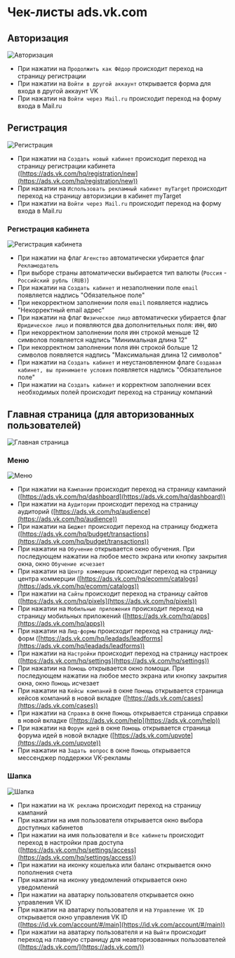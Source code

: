 # Чек-листы ads.vk.com

## Авторизация

![Авторизация](src/auth.png)

- При нажатии на `Продолжить как Фёдор` происходит переход на страницу регистрации
- При нажатии на `Войти в другой аккаунт` открывается форма для входа в другой аккаунт VK
- При нажатии на `Войти через Mail.ru` происходит переход на форму входа в Mail.ru

## Регистрация

![Регистрация](src/registration.png)

- При нажатии на `Создать новый кабинет` происходит переход на страницу регистрации кабинета ([https://ads.vk.com/hq/registration/new](https://ads.vk.com/hq/registration/new))
- При нажатии на `Использовать рекламный кабинет myTarget` происходит переход на страницу авторизиции в кабинет myTarget 
- При нажатии на `Войти через Mail.ru` происходит переход на форму входа в Mail.ru

### Регистрация кабинета

![Регистрация кабинета](src/registration_office.png)

- При нажатии на флаг `Агенство` автоматически убирается флаг `Рекламодатель`
- При выборе страны автоматически выбирается тип валюты (`Россия` - `Российский рубль (RUB)`)
- При нажатии на `Создать кабинет` и незаполнении поле `email` появляется надпись "Обязательное поле"
- При некорректном заполнении поля `email` появляется надпись "Некорректный email адрес"
- При нажатии на флаг `Физическое лицо` автоматически убирается флаг `Юридическое лицо` и появляются два дополнительных поля: `ИНН`, `ФИО`
- При некорректном заполнении поля `ИНН` строкой меньше 12 символов появляется надпись "Минимальная длина 12"
- При некорректном заполнении поля `ИНН` строкой больше 12 символов появляется надпись "Максимальная длина 12 символов"
- При нажатии на `Создать кабинет` и неустановленном флаге `Создавая кабинет, вы принимаете условия` появляется надпись "Обязательное поле"
- При нажатии на `Создать кабинет` и корректном заполнении всех необходимых полей происходит переход на страницу компаний

## Главная страница (для авторизованных пользователей)

![Главная страница](src/main.png)

### Меню

![Меню](src/menu.png)

- При нажатии на `Кампании` происходит переход на страницу кампаний ([https://ads.vk.com/hq/dashboard](https://ads.vk.com/hq/dashboard))
- При нажатии на `Аудитории` происходит переход на страницу аудиторий ([https://ads.vk.com/hq/audience](https://ads.vk.com/hq/audience))
- При нажатии на `Бюджет` происходит переход на страницу бюджета ([https://ads.vk.com/hq/budget/transactions](https://ads.vk.com/hq/budget/transactions))
- При нажатии на `Обучение` открывается окно обучения. При последующем нажатии на любое место экрана или кнопку закрытия окна, окно `Обучение исчезает`
- При нажатии на `Центр коммерции` происходит переход на страницу центра коммерции ([https://ads.vk.com/hq/ecomm/catalogs](https://ads.vk.com/hq/ecomm/catalogs))
- При нажатии на `Сайты` происходит переход на страницу сайтов ([https://ads.vk.com/hq/pixels](https://ads.vk.com/hq/pixels))
- При нажатии на `Мобильные приложения` происходит переход на страницу мобильных приложений ([https://ads.vk.com/hq/apps](https://ads.vk.com/hq/apps))
- При нажатии на `Лид-формы` происходит переход на страницу лид-форм ([https://ads.vk.com/hq/leadads/leadforms](https://ads.vk.com/hq/leadads/leadforms))
- При нажатии на `Настройки` происходит переход на страницу настроек ([https://ads.vk.com/hq/settings](https://ads.vk.com/hq/settings))
- При нажатии на `Помощь` открывается окно помощи. При последующем нажатии на любое место экрана или кнопку закрытия окна, окно `Помощь` исчезает
- При нажатии на `Кейсы компаний` в окне `Помощь` открывается страница кейсов компаний в новой вкладке ([https://ads.vk.com/cases](https://ads.vk.com/cases))
- При нажатии на `Справка` в окне `Помощь` открывается страница справки в новой вкладке ([https://ads.vk.com/help](https://ads.vk.com/help))
- При нажатии на `Форум идей` в окне `Помощь` открывается страница форума идей в новой вкладке ([https://ads.vk.com/upvote](https://ads.vk.com/upvote))
- При нажатии на `Задать вопрос` в окне `Помощь` открывается мессенджер поддержки VK-рекламы

### Шапка

![Шапка](src/cap.png)

- При нажатии на `VK реклама` происходит переход на страницу кампаний
- При нажатии на имя пользователя открывается окно выбора доступных кабинетов
- При нажатии на имя пользователя и `Все кабинеты` происходит переход в настройки прав доступа ([https://ads.vk.com/hq/settings/access](https://ads.vk.com/hq/settings/access))
- При нажатии на иконку кошелька или баланс открывается окно пополнения счета
- При нажатии на иконку уведомлений открывается окно уведомлений
- При нажатии на аватарку пользователя открывается окно управления VK ID
- При нажатии на аватарку пользователя и на `Управление VK ID` открывается окно управления VK ID ([https://id.vk.com/account/#/main](https://id.vk.com/account/#/main))
- При нажатии на аватарку пользователя и на `Выйти` происходит переход на главную страницу для неавторизованных пользователей ([https://ads.vk.com/](https://ads.vk.com/))
